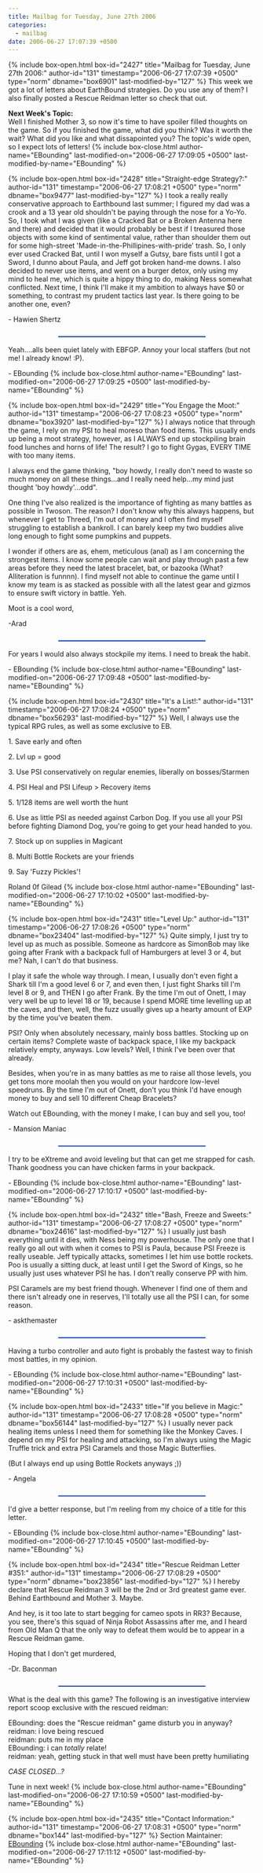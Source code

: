 ```yaml
---
title: Mailbag for Tuesday, June 27th 2006
categories:
  - mailbag
date: 2006-06-27 17:07:39 +0500
---
```

{% include box-open.html box-id="2427" title="Mailbag for Tuesday, June 27th 2006:" author-id="131" timestamp="2006-06-27 17:07:39 +0500" type="norm" dbname="box6901" last-modified-by="127" %}
This week we got a lot of letters about EarthBound strategies. Do you use any of them? I also finally posted a Rescue Reidman letter so check that out. <P /> <b>Next Week's Topic:</b> <BR /> Well I finished Mother 3, so now it's time to have spoiler filled thoughts on the game. So if you finished the game, what did you think? Was it worth the wait? What did you like and what dissapointed you? The topic's wide open, so I expect lots of letters!
{% include box-close.html author-name="EBounding" last-modified-on="2006-06-27 17:09:05 +0500" last-modified-by-name="EBounding" %}

{% include box-open.html box-id="2428" title="Straight-edge Strategy?:" author-id="131" timestamp="2006-06-27 17:08:21 +0500" type="norm" dbname="box9477" last-modified-by="127" %}
I took a really really conservative approach to Earthbound last summer; I figured my dad was a crook and a 13 year old shouldn't be paying through the nose for a Yo-Yo. So, I took what I was given (like a Cracked Bat or a Broken Antenna here and there) and decided that it would probably be best if I treasured those objects with some kind of sentimental value, rather than shoulder them out for some high-street 'Made-in-the-Phillipines-with-pride' trash. So, I only ever used Cracked Bat, until I won myself a Gutsy, bare fists until I got a Sword, I dunno about Paula, and Jeff got broken hand-me downs. I also decided to never use items, and went on a burger detox, only using my mind to heal me, which is quite a hippy thing to do, making Ness somewhat conflicted. Next time, I think I'll make it my ambition to always have $0 or something, to contrast my prudent tactics last year. Is there going to be another one, even? <p /> - Hawien Shertz <p /> <center><img src="/mailbag/mbbar.gif" /></center> <p /> Yeah....alls been quiet lately with EBFGP. Annoy your local staffers (but not me! I already know! :P). <p /> - EBounding
{% include box-close.html author-name="EBounding" last-modified-on="2006-06-27 17:09:25 +0500" last-modified-by-name="EBounding" %}

{% include box-open.html box-id="2429" title="You Engage the Moot:" author-id="131" timestamp="2006-06-27 17:08:23 +0500" type="norm" dbname="box3920" last-modified-by="127" %}
I always notice that through the game, I rely on my PSI to heal moreso than food items. This usually ends up being a moot strategy, however, as I ALWAYS end up stockpiling brain food lunches and horns of life! The result? I go to fight Gygas, EVERY TIME with too many items. <p /> I always end the game thinking, "boy howdy, I really don't need to waste so much money on all these things...and I really need help...my mind just thought 'boy howdy'...odd". <p /> One thing I've also realized is the importance of fighting as many battles as possible in Twoson. The reason? I don't know why this always happens, but whenever I get to Threed, I'm out of money and I often find myself struggling to establish a bankroll. I can barely keep my two buddies alive long enough to fight some pumpkins and puppets. <p /> I wonder if others are as, ehem, meticulous (anal) as I am concerning the strongest items. I know some people can wait and play through past a few areas before they need the latest bracelet, bat, or bazooka (What? Alliteration is funnnn). I find myself not able to continue the game until I know my team is as stacked as possible with all the latest gear and gizmos to ensure swift victory in battle. Yeh. <p /> Moot is a cool word, <p /> -Arad <p /> <center><img src="/mailbag/mbbar.gif" /></center> <p /> For years I would also always stockpile my items. I need to break the habit. <p /> - EBounding
{% include box-close.html author-name="EBounding" last-modified-on="2006-06-27 17:09:48 +0500" last-modified-by-name="EBounding" %}

{% include box-open.html box-id="2430" title="It's a List!:" author-id="131" timestamp="2006-06-27 17:08:24 +0500" type="norm" dbname="box56293" last-modified-by="127" %}
Well, I always use the typical RPG rules, as well as some exclusive to EB. <p /> 1. Save early and often <p /> 2. Lvl up = good <p /> 3. Use PSI conservatively on regular enemies, liberally on bosses/Starmen <p /> 4. PSI Heal and PSI Lifeup > Recovery items <p /> 5. 1/128 items are well worth the hunt <p /> 6. Use as little PSI as needed against Carbon Dog. If you use all your PSI before fighting Diamond Dog, you're going to get your head handed to you. <p /> 7. Stock up on supplies in Magicant <p /> 8. Multi Bottle Rockets are your friends <p /> 9. Say 'Fuzzy Pickles'! <p /> Roland 0f Gilead
{% include box-close.html author-name="EBounding" last-modified-on="2006-06-27 17:10:02 +0500" last-modified-by-name="EBounding" %}

{% include box-open.html box-id="2431" title="Level Up:" author-id="131" timestamp="2006-06-27 17:08:26 +0500" type="norm" dbname="box23404" last-modified-by="127" %}
Quite simply, I just try to level up as much as possible. Someone as hardcore as SimonBob may like going after Frank with a backpack full of Hamburgers at level 3 or 4, but me? Nah, I can't do that business. <p /> I play it safe the whole way through. I mean, I usually don't even fight a Shark till I'm a good level 6 or 7, and even then, I just fight Sharks till I'm level 8 or 9, and THEN I go after Frank. By the time I'm out of Onett, I may very well be up to level 18 or 19, because I spend MORE time levelling up at the caves, and then, well, the fuzz usually gives up a hearty amount of EXP by the time you've beaten them. <p /> PSI? Only when absolutely necessary, mainly boss battles. Stocking up on certain items? Complete waste of backpack space, I like my backpack relatively empty, anyways. Low levels? Well, I think I've been over that already. <p /> Besides, when you're in as many battles as me to raise all those levels, you get tons more moolah then you would on your hardcore low-level speedruns. By the time I'm out of Onett, don't you think I'd have enough money to buy and sell 10 different Cheap Bracelets? <p /> Watch out EBounding, with the money I make, I can buy and sell you, too! <p /> - Mansion Maniac <p /> <center><img src="/mailbag/mbbar.gif" /></center> <p /> I try to be eXtreme and avoid leveling but that can get me strapped for cash. Thank goodness you can have chicken farms in your backpack. <p /> - EBounding
{% include box-close.html author-name="EBounding" last-modified-on="2006-06-27 17:10:17 +0500" last-modified-by-name="EBounding" %}

{% include box-open.html box-id="2432" title="Bash, Freeze and Sweets:" author-id="131" timestamp="2006-06-27 17:08:27 +0500" type="norm" dbname="box24616" last-modified-by="127" %}
I usually just bash everything until it dies, with Ness being my powerhouse. The only one that I really go all out with when it comes to PSI is Paula, because PSI Freeze is really useable. Jeff typically attacks, sometimes I let him use bottle rockets. Poo is usually a sitting duck, at least until I get the Sword of Kings, so he usually just uses whatever PSI he has. I don't really conserve PP with him. <p /> PSI Caramels are my best friend though. Whenever I find one of them and there isn't already one in reserves, I'll totally use all the PSI I can, for some reason. <p /> - askthemaster <p /> <center><img src="/mailbag/mbbar.gif" /></center> <p /> Having a turbo controller and auto fight is probably the fastest way to finish most battles, in my opinion. <p /> - EBounding
{% include box-close.html author-name="EBounding" last-modified-on="2006-06-27 17:10:31 +0500" last-modified-by-name="EBounding" %}

{% include box-open.html box-id="2433" title="If you believe in Magic:" author-id="131" timestamp="2006-06-27 17:08:28 +0500" type="norm" dbname="box56144" last-modified-by="127" %}
I usually never pack healing items unless I need them for something like the Monkey Caves. I depend on my PSI for healing and attacking, so I'm always using the Magic Truffle trick and extra PSI Caramels and those Magic Butterflies. <p /> (But I always end up using Bottle Rockets anyways ;)) <p /> - Angela <p /> <center><img src="/mailbag/mbbar.gif" /></center> <p /> I'd give a better response, but I'm reeling from my choice of a title for this letter. <p /> - EBounding
{% include box-close.html author-name="EBounding" last-modified-on="2006-06-27 17:10:45 +0500" last-modified-by-name="EBounding" %}

{% include box-open.html box-id="2434" title="Rescue Reidman Letter #351:" author-id="131" timestamp="2006-06-27 17:08:29 +0500" type="norm" dbname="box23856" last-modified-by="127" %}
I hereby declare that Rescue Reidman 3 will be the 2nd or 3rd greatest game ever. Behind Earthbound and Mother 3. Maybe. <p /> And hey, is it too late to start begging for cameo spots in RR3? Because, you see, there's this squad of Ninja Robot Assassins after me, and I heard from Old Man Q that the only way to defeat them would be to appear in a Rescue Reidman game. <p /> Hoping that I don't get murdered, <p /> -Dr. Baconman <p /> <center><img src="/mailbag/mbbar.gif" /></center> <p /> What is the deal with this game? The following is an investigative interview report scoop exclusive with the rescued reidman: <p /> EBounding: does the "Rescue reidman" game disturb you in anyway?<BR /> reidman: i love being rescued<BR /> reidman: puts me in my place<BR /> EBounding: i can <I>totally</I> relate!<BR /> reidman: yeah, getting stuck in that well must have been pretty humiliating<BR /> <p /> <I>CASE CLOSED...?</I> <p /> Tune in next week!
{% include box-close.html author-name="EBounding" last-modified-on="2006-06-27 17:10:59 +0500" last-modified-by-name="EBounding" %}

{% include box-open.html box-id="2435" title="Contact Information:" author-id="131" timestamp="2006-06-27 17:08:31 +0500" type="norm" dbname="box144" last-modified-by="127" %}
<table1 /> Section Maintainer: <table2 /> <a href="mailto:mailbag@starmen.net">EBounding</a> <table3 />
{% include box-close.html author-name="EBounding" last-modified-on="2006-06-27 17:11:12 +0500" last-modified-by-name="EBounding" %}
